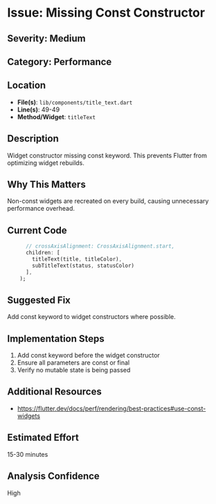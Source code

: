 # Issue: Missing Const Constructor

## Severity: Medium

## Category: Performance

## Location
- **File(s)**: `lib/components/title_text.dart`
- **Line(s)**: 49-49
- **Method/Widget**: `titleText`

## Description
Widget constructor missing const keyword. This prevents Flutter from optimizing widget rebuilds.

## Why This Matters
Non-const widgets are recreated on every build, causing unnecessary performance overhead.

## Current Code
```dart
      // crossAxisAlignment: CrossAxisAlignment.start,
      children: [
        titleText(title, titleColor), 
        subTitleText(status, statusColor)
      ],
    );
```

## Suggested Fix
Add const keyword to widget constructors where possible.

## Implementation Steps
1. Add const keyword before the widget constructor
2. Ensure all parameters are const or final
3. Verify no mutable state is being passed

## Additional Resources
- https://flutter.dev/docs/perf/rendering/best-practices#use-const-widgets

## Estimated Effort
15-30 minutes

## Analysis Confidence
High
